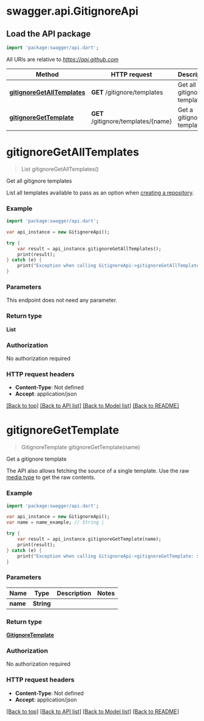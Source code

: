# swagger.api.GitignoreApi

## Load the API package
```dart
import 'package:swagger/api.dart';
```

All URIs are relative to *https://api.github.com*

Method | HTTP request | Description
------------- | ------------- | -------------
[**gitignoreGetAllTemplates**](GitignoreApi.md#gitignoreGetAllTemplates) | **GET** /gitignore/templates | Get all gitignore templates
[**gitignoreGetTemplate**](GitignoreApi.md#gitignoreGetTemplate) | **GET** /gitignore/templates/{name} | Get a gitignore template

# **gitignoreGetAllTemplates**
> List<String> gitignoreGetAllTemplates()

Get all gitignore templates

List all templates available to pass as an option when [creating a repository](https://developer.github.com/v3/repos/#create-a-repository-for-the-authenticated-user).

### Example
```dart
import 'package:swagger/api.dart';

var api_instance = new GitignoreApi();

try {
    var result = api_instance.gitignoreGetAllTemplates();
    print(result);
} catch (e) {
    print("Exception when calling GitignoreApi->gitignoreGetAllTemplates: $e\n");
}
```

### Parameters
This endpoint does not need any parameter.

### Return type

**List<String>**

### Authorization

No authorization required

### HTTP request headers

 - **Content-Type**: Not defined
 - **Accept**: application/json

[[Back to top]](#) [[Back to API list]](../README.md#documentation-for-api-endpoints) [[Back to Model list]](../README.md#documentation-for-models) [[Back to README]](../README.md)

# **gitignoreGetTemplate**
> GitignoreTemplate gitignoreGetTemplate(name)

Get a gitignore template

The API also allows fetching the source of a single template. Use the raw [media type](https://developer.github.com/v3/media/) to get the raw contents.

### Example
```dart
import 'package:swagger/api.dart';

var api_instance = new GitignoreApi();
var name = name_example; // String | 

try {
    var result = api_instance.gitignoreGetTemplate(name);
    print(result);
} catch (e) {
    print("Exception when calling GitignoreApi->gitignoreGetTemplate: $e\n");
}
```

### Parameters

Name | Type | Description  | Notes
------------- | ------------- | ------------- | -------------
 **name** | **String**|  | 

### Return type

[**GitignoreTemplate**](GitignoreTemplate.md)

### Authorization

No authorization required

### HTTP request headers

 - **Content-Type**: Not defined
 - **Accept**: application/json

[[Back to top]](#) [[Back to API list]](../README.md#documentation-for-api-endpoints) [[Back to Model list]](../README.md#documentation-for-models) [[Back to README]](../README.md)

